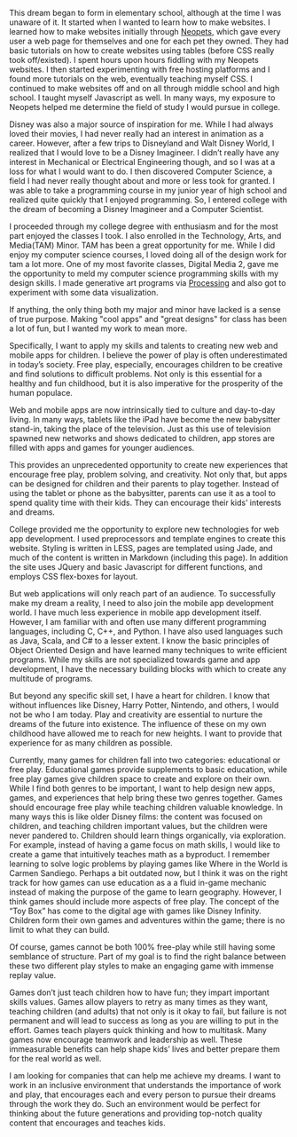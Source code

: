 This dream began to form in elementary school, although at the time I was unaware of it. It started when I wanted to learn how to make websites. I learned how to make websites initially through <a href="http://neopets.com/" target="_blank">Neopets</a>, which gave every user a web page for themselves and one for each pet they owned. They had basic tutorials on how to create websites using tables (before CSS really took off/existed). I spent hours upon hours fiddling with my Neopets websites. I then started experimenting with free hosting platforms and I found more tutorials on the web, eventually teaching myself CSS. I continued to make websites off and on all through middle school and high school. I taught myself Javascript as well. In many ways, my exposure to Neopets helped me determine the  field of study I would pursue in college.

Disney was also a major source of inspiration for me. While I had always loved their movies, I had never really had an interest in animation as a career. However, after a few trips to Disneyland and Walt Disney World, I realized that I would love to be a Disney Imagineer. I didn&rsquo;t really have any interest in Mechanical or Electrical Engineering though, and so I was at a loss for what I would want to do. I then discovered Computer Science, a field I had never really thought about and more or less took for granted. I was able to take a programming course in my junior year of high school and realized quite quickly that I enjoyed programming. So, I entered college with the dream of becoming a Disney Imagineer and a Computer Scientist.

I proceeded through my college degree with enthusiasm and for the most part enjoyed the classes I took. I also enrolled in the Technology, Arts, and Media(TAM) Minor. TAM has been a great opportunity for me. While I did enjoy my computer science courses, I loved doing all of the design work for tam a lot more. One of my most favorite classes, Digital Media 2, gave me the opportunity to meld my computer science programming skills with my design skills. I made generative art programs via <a href="https://processing.org/" target="_blank">Processing</a> and also  got to experiment with some data visualization.

If anything, the only thing both my major and minor have lacked is a sense of true purpose. Making "cool apps" and "great designs" for class has been a lot of fun, but I wanted my work to mean more.

Specifically, I want to apply my skills and talents to creating new web and mobile apps for children. I believe the power of play is often underestimated in today&rsquo;s society. Free play, especially, encourages children to be creative and find solutions to difficult problems. Not only is this essential for a healthy and fun childhood, but it is also imperative for the prosperity of the human populace.

Web and mobile apps are now intrinsically tied to culture and day-to-day living. In many ways, tablets like the iPad have become the new babysitter stand-in, taking the place of the television. Just as this use of television spawned new networks and shows dedicated to children, app stores are filled with apps and games for younger audiences.

This provides an unprecedented opportunity to create new experiences that encourage free play, problem solving, and creativity. Not only that, but apps can be designed for children and their parents to play together. Instead of using the tablet or phone as the babysitter, parents can use it as a tool to spend quality time with their kids. They can encourage their kids&rsquo; interests and dreams.

College provided me the opportunity to explore new technologies for web app development. I used preprocessors and template engines to create this website. Styling is written in LESS, pages are templated using Jade, and much of the content is written in Markdown (including this page). In addition the site uses JQuery and basic Javascript for different functions, and employs CSS flex-boxes for layout.

But web applications will only reach part of an audience. To successfully make my dream a reality, I need to also join the mobile app development world. I have much less experience in mobile app development itself. However, I am familiar with and often use many different programming languages, including C, C++, and Python. I have also used languages such as Java, Scala, and C# to a lesser extent. I know the basic principles of Object Oriented Design and have learned many techniques to write efficient programs. While my skills are not specialized towards game and app development, I have the necessary building blocks with which to create any multitude of programs.

But beyond any specific skill set, I have a heart for children. I know that without influences like Disney, Harry Potter, Nintendo, and others, I would not be who I am today. Play and creativity are essential to nurture the dreams of the future into existence. The influence of these on my own childhood have allowed me to reach for new heights. I want to provide that experience for as many children as possible.

Currently, many games for children fall into two categories: educational or free play. Educational games provide supplements to basic education, while free play games give children space to create and explore on their own. While I find both genres to be important, I want to help design new apps, games, and experiences that help bring these two genres together. Games should encourage free play while teaching children valuable knowledge. In many ways this is like older Disney films: the content was focused on children, and teaching children important values, but the children were never pandered to. Children should learn things organically, via exploration. For example, instead of having a game focus on math skills, I would like to create a game that intuitively teaches math as a byproduct. I remember learning to solve logic problems by playing games like Where in the World is Carmen Sandiego. Perhaps a bit outdated now, but I think it was on the right track for how games can use education as a a fluid in-game mechanic instead of making the purpose of the game to learn geography. However, I think games should include more aspects of free play. The concept of the &ldquo;Toy Box&rdquo; has come to the digital age with games like Disney Infinity. Children form their own games and adventures within the game; there is no limit to what they can build.

Of course, games cannot be both 100% free-play while still having some semblance of structure. Part of my goal is to find the right balance between these two different play styles to make an engaging game with immense replay value.

Games don&rsquo;t just teach children how to have fun; they impart important skills values. Games allow players to retry as many times as they want, teaching children (and adults) that not only is it okay to fail, but failure is not permanent and will lead to success as long as you are willing to put in the effort. Games teach players quick thinking and how to multitask. Many games now encourage teamwork and leadership as well. These immeasurable benefits can help shape kids&rsquo; lives and better prepare them for the real world as well. 

I am looking for companies that can help me achieve my dreams. I want to work in an inclusive environment that understands the importance of work and play, that encourages each and every person to pursue their dreams through the work they do. Such an environment would be perfect for thinking about the future generations and providing top-notch quality content that encourages and teaches kids.